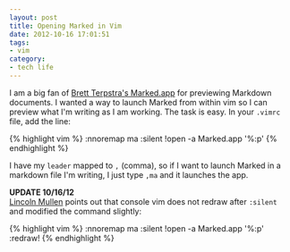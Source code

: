 ```yaml
---
layout: post
title: Opening Marked in Vim
date: 2012-10-16 17:01:51
tags:
- vim
category: 
- tech life
---
```


I am a big fan of [Brett Terpstra's Marked.app](http://markedapp.com/) for previewing Markdown documents. I wanted a way to launch Marked from within vim so I can preview what I'm writing as I am working. The task is easy. In your <code>.vimrc</code> file, add the line:

{% highlight vim %}
:nnoremap <leader>ma :silent !open -a Marked.app '%:p'<cr>
{% endhighlight %}

I have my <code>leader</code> mapped to <code>,</code> (comma), so if I want to launch Marked in a markdown file I'm writing, I just type <code>,ma</code> and it launches the app. 

<div class="update">
<p><strong>UPDATE 10/16/12</strong><br/>
<a href="http://www.lincolnmullen.com">Lincoln Mullen</a> points out that console vim does not redraw after <code>:silent</code> and modified the command slightly:</p>

{% highlight vim %}
:nnoremap <leader>ma :silent !open -a Marked.app '%:p' :redraw!<cr>
{% endhighlight %}
</div>